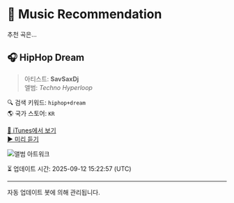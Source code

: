 
# 🎵 Music Recommendation

추천 곡은...

## 🎧 HipHop Dream  
> 아티스트: **SavSaxDj**  
> 앨범: _Techno Hyperloop_  

🔍 검색 키워드: `hiphop+dream`  
🌎 국가 스토어: `KR`

[🔗 iTunes에서 보기](https://music.apple.com/kr/album/hiphop-dream/1731714753?i=1731714758&uo=4)  
[▶️ 미리 듣기](https://audio-ssl.itunes.apple.com/itunes-assets/AudioPreview122/v4/d4/42/51/d442514a-b01d-87a3-3005-22aa8fb1076b/mzaf_14930378719237379269.plus.aac.p.m4a)

![앨범 아트워크](https://is1-ssl.mzstatic.com/image/thumb/Music122/v4/63/fb/76/63fb7688-5ca1-c0dc-517f-3ad09ab6d9d1/artwork.jpg/100x100bb.jpg)

⏳ 업데이트 시간: 2025-09-12 15:22:57 (UTC)

---
자동 업데이트 봇에 의해 관리됩니다.
